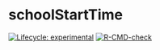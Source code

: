 
<!-- README.md is generated from README.Rmd. Please edit that file -->

# schoolStartTime

<!-- badges: start -->

[![Lifecycle:
experimental](https://img.shields.io/badge/lifecycle-experimental-orange.svg)](https://lifecycle.r-lib.org/articles/stages.html#experimental)
[![R-CMD-check](https://github.com/ftavella/schoolStartTime/actions/workflows/R-CMD-check.yaml/badge.svg)](https://github.com/ftavella/schoolStartTime/actions/workflows/R-CMD-check.yaml)
<!-- badges: end -->
